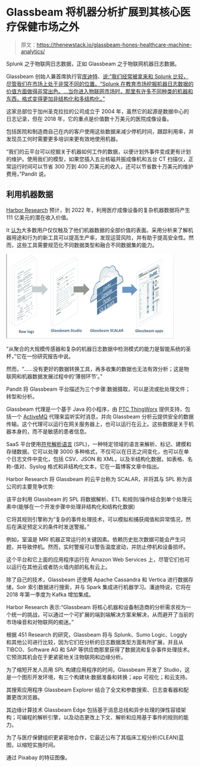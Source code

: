 # Glassbeam 将机器分析扩展到其核心医疗保健市场之外

> 原文：<https://thenewstack.io/glassbeam-hones-healthcare-machine-analytics/>

Splunk 之于物联网日志数据，正如 Glassbeam 之于物联网机器日志数据。

Glassbeam 创始人兼首席执行官[庞迪特](https://www.linkedin.com/in/puneetpandit/)、[说:“我们经常被拿来和 Splunk 比较，尽管我们在市场上处于非常不同的位置。“Splunk 在教育市场挖掘机器日志数据的价值方面做得非常出色。…当你进入物联网市场时，那里有许多不同种类的机器和东西，格式变得更加非结构化和多结构化。”](https://www.glassbeam.com/)

这家总部位于加州圣克拉拉的公司成立于 2004 年，虽然它的起源是数据中心的日志记录，但在 2018 年，它的重点是价值数十万美元的医院成像设备。

包括医院和制造商自己在内的客户使用这些数据来减少停机时间，跟踪利用率，并发现员工何时需要更多培训来更有效地使用机器。

“我们的云平台可以挖掘关于机器如何工作的数据，以便计划外事件变成更有计划的维护。使用我们的模型，如果您插入五台核磁共振成像机和五台 CT 扫描仪，正常运行时间可以节省 300 万到 400 万美元的收入，还可以节省数十万美元的维护费用，”Pandit 说。

## 利用机器数据

[Harbor Research](http://harborresearch.com/) 预计，到 2022 年，利用医疗成像设备的复杂机器数据将产生 111 亿美元的潜在收入价值。

It [认为](https://www.glassbeam.com/harbor-research-report)大多数用户仅仅触及了他们机器数据的全部价值的表面。采用分析来了解机器用途和行为的新工具可以提高生产率，发现运营风险，并有助于提高安全性。然而，这些工具需要规范化不同数据类型和融合不同数据集的能力。

![](img/785c072f1a22f5a550fcc2a1ee7916c8.png)

“从聚合的大规模传感器和复杂的机器日志数据中检测模式的能力是智能系统的圣杯，”它在一份研究报告中说。

然而，“……没有更好的数据转换工具，再多收集的数据也无法有效分析；这是物联网和机器数据发展过程中的‘薄弱环节’。”

Pandit 将 Glassbeam 平台描述为三个步骤:数据摄取，可以是流或批处理文件；转型和分析。

Glassbeam 代理是一个基于 Java 的小程序，由 [PTC ThingWorx](https://www.ptc.com/en/products/iot/thingworx-platform) 提供支持，包括一个 [ActiveMQ](http://activemq.apache.org/) 代理来监听实时消息，并向 Glassbeam 分析云提供安全的数据传输。这个代理可以运行在网关服务器上，也可以运行在云上。这些数据是关于机器本身的，而不是敏感的患者信息。

SaaS 平台使用[符号解析语言](https://cloud-computing-today.com/tag/semiotic-parsing-language/) (SPL)，一种特定领域的语言来解析、标记、建模和存储数据。它可以处理 3000 多种格式，不仅可以在日志之间变化，也可以在单个日志文件中变化，包括 CSV、JSON 和 XML，以及半结构化数据，如表格、名称-值对、Syslog 格式和非结构化文本，它在一篇博客文章中指出。

Harbor Research 将 Glassbeam 的云平台称为 SCALAR，并将其与 SPL 称为该公司的主要竞争优势:

该平台利用 Glassbeam 的 SPL 将数据解析、ETL 和规则/操作结合到单个处理元素中(能够在一个开发步骤中处理非结构化和结构化数据)

它将其规则引擎称为“复杂的事件处理技术，可以模拟和捕获阈值和异常情况，然后在满足预定义的条件时发送警报。”

例如，室温是 MRI 机器正常运行的关键因素。依赖历史批次数据可能会产生问题，并导致停机。然而，实时警报可以警告温度波动，并防止停机和设备损坏。

这个平台和它上面的应用程序运行在 Amazon Web Services 上，尽管它们也可以运行在其他云或者防火墙内部的私有云上。

除了自己的技术，Glassbeam 还使用 Apache Cassandra 和 Vertica 进行数据存储，Solr 索引数据进行搜索，并与 Spark 集成进行机器学习。潘迪特说，它将在 2018 年第一季度为 Kafka 增加集成。

Harbor Research 表示:“Glassbeam 将核心机器和设备制造商的分析需求视为一个统一的挑战，可以通过一个可扩展的端到端解决方案来解决，从而避开了当前的市场噪音和对物联网的痴迷。”

根据 451 Research 的研究，Glassbeam 将与 Splunk、Sumo Logic、Loggly 和其他公司进行比较，因为它们在分析的日志数据类型方面有所扩展，并且从 TIBCO、Software AG 和 SAP 等供应商那里获得了数据流和复杂事件处理技术。它预测其机会在于更紧密地关注物联网和边缘分析。

为了缩短开发人员用 SPL 构建应用程序的时间，Glassbeam 开发了 Studio，这是一个图形开发环境，有三个构建块:数据准备和转换；app 可视化；和云支持。

其搜索应用程序 Glassbeam Explorer 结合了全文和参数搜索、日志查看器和配置更改浏览器。

其边缘计算技术 Glassbeam Edge 包括基于消息总线和异步处理的弹性容错架构；可编程的解析引擎，以及动态更改上下文、解析和应用基于事件的规则的能力。

为了与医疗保健组织更紧密地合作，它最近公布了其临床工程分析(CLEAN)蓝图，以缩短实施时间。

通过 Pixabay 的特征图像。

<svg xmlns:xlink="http://www.w3.org/1999/xlink" viewBox="0 0 68 31" version="1.1"><title>Group</title> <desc>Created with Sketch.</desc></svg>